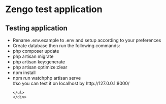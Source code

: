 <h1>Zengo test application</h1>

<div class="content">
    <h2>Testing application</h2>
   <ul>
         <li>
           Rename .env.example to .env and setup according to your preferences
       </li>
       <li>Create database then run the following commands:</li>
       <li>
           php composer update
       </li>
       <li>
            php artisan migrate
       </li>
       <li>
            php artisan key:generate
       </li>
           <li>
            php artisan optimize:clear
       </li>
       <li>
           npm install
       </li>
       <li>npm run watch</liy
       <li>php artisan serve</li>#so you can test it on localhost by http://127.0.0.1:8000/
     
    </ul>
    </div>
